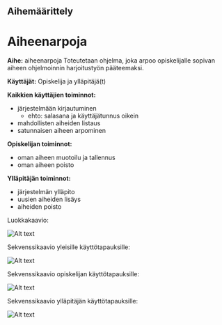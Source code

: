 ## Aihemäärittely

# Aiheenarpoja

**Aihe:** aiheenarpoja
Toteutetaan ohjelma, joka arpoo opiskelijalle sopivan aiheen ohjelmoinnin harjoitustyön pääteemaksi. 

**Käyttäjät:** Opiskelija ja ylläpitäjä(t)

**Kaikkien käyttäjien toiminnot:**
* järjestelmään kirjautuminen
  * ehto: salasana ja käyttäjätunnus oikein
* mahdollisten aiheiden listaus
* satunnaisen aiheen arpominen

**Opiskelijan toiminnot:**
* oman aiheen muotoilu ja tallennus
* oman aiheen poisto

**Ylläpitäjän toiminnot:**
* järjestelmän ylläpito
* uusien aiheiden lisäys
* aiheiden poisto

Luokkakaavio:

![Alt text](https://github.com/annettekemppi/helpotushotelli/blob/master/dokumentteerauskansio/Uusi_luokkakaavio.png)

Sekvenssikaavio yleisille käyttötapauksille:

![Alt text](https://github.com/annettekemppi/helpotushotelli/blob/master/dokumentteerauskansio/sekvenssikaavio1.png)

Sekvenssikaavio opiskelijan käyttötapauksille:

![Alt text](https://github.com/annettekemppi/helpotushotelli/blob/master/dokumentteerauskansio/sekvenssikaavio2.png)

Sekvenssikaavio ylläpitäjän käyttötapauksille:

![Alt text](https://github.com/annettekemppi/helpotushotelli/blob/master/dokumentteerauskansio/sekvenssikaavio3.png)
